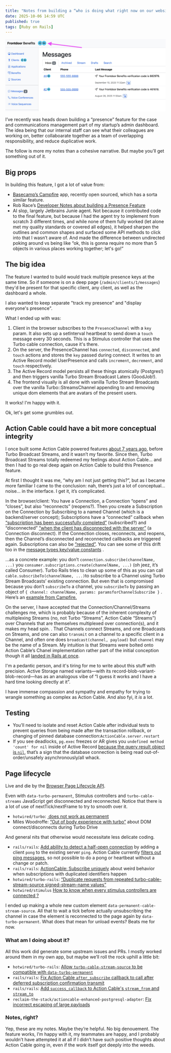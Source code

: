 ```yaml
---
title: "Notes from building a “who is doing what right now on our website?” presence feature with Action Cable"
date: 2025-10-06 14:59 UTC
published: true
tags: [Ruby on Rails]
---
```


![A screenshot of my application with little presence indicators decorating content](/uploads/2025/presence-screenshot.jpg)

I’ve recently was heads down building a “presence” feature for the case and communications management part of my startup’s admin dashboard. The idea being that our internal staff can see what their colleagues are working on, better collaboarate together as a team of overlapping responsibility, and reduce duplicative work.

The follow is more my notes than a cohesive narrative. But maybe you’ll get something out of it.

## Big props

In building this feature, I got a lot of value from:
- [Basecamp’s Campfire](https://github.com/basecamp/once-campfire) app, recently open sourced, which has a sorta similar feature. 
- Rob Race’s [Developer Notes about building a Presence Feature](https://robrace.dev/blog/turbo-morphs-presence-channels-and-typing-indicators/#presence-channel)
- AI slop, largely Jetbrains Junie agent. Not because it contributed code to the final feature, but because I had the agent try to implement from scratch 3 different times, and while none of them fully worked (let alone met my quality standards or covered all edges), it helped sharpen the outlines and common shapes and surfaced some API methods to click into that I wasn’t aware of. And made the difference between undirected poking around vs being like “ok, this is gonna require no more than 5 objects in various places working together; let's go!”

## The big idea

The feature I wanted to build would track multiple presence keys at the same time. So if someone is on a deep page (`/admin/clients/1/messages`) they'd be present for that specific client, any client, as well as the dashboard a whole. 

I also wanted to keep separate "track my presence" and "display everyone's presence".

What I ended up with was:

1. Client in the browser subscribes to the `PresenceChannel` with a `key` param. It also sets up a setInterval heartbeat to send down a `touch` message every 30 seconds. This is a Stimulus controller that uses the Turbo cable connection, cause it's there.
2. On the server, the PresenceChannel has `connected`, `disconnected`, and `touch` actions and stores the `key` passed during connect. It writes to an Active Record model UserPresence and calls `increment`, `decrement`, and `touch` respectively. 
3. The Active Record model persists all these things atomically (Postgres!) and then triggers vanilla Turbo Stream Broadcast Laters (GoodJob!).  
4. The frontend visually is all done with vanilla Turbo Stream Broadcasts over the vanilla Turbo::StreamsChannel appending to and removing unique dom elements that are avatars of the present users. 

It works! I'm happy with it. 

Ok, let's get some grumbles out. 
## Action Cable could have a bit more conceptual integrity

I once built some Action Cable powered features [about 7 years ago](https://github.com/bensheldon/open311status/pull/59), before Turbo Broadcast Streams, and it wasn’t my favorite. Since then, Turbo Broadcast Streams totally redeemed my feelings about Action Cable… and then I had to go real deep again on Action Cable to build this Presence feature. 

At first I thought it was me, “why am I not just getting this?”, but as I became more familiar I came to the conclusion: nah, there’s just a lot of conceptual… noise… in the interface. I get it, it’s complicated.

In the browser/client: You have a Connection, a Connection “opens” and “closes”, but also “reconnects” (reopens?). Then you create a Subscription on the Connection by Subscribing to a named Channel (which is a backend/server concept); Subscriptions have a “connected” callback when [“subscription has been successfully completed”](https://github.com/rails/rails/blob/b927e4d45907a3c2eaecc9a31095337856b71e95/actioncable/app/javascript/action_cable/subscription.js#L9) (subscribed?) and “disconnected” [“when the client has disconnected with the server”](https://github.com/rails/rails/blob/b927e4d45907a3c2eaecc9a31095337856b71e95/actioncable/app/javascript/action_cable/subscription.js#L13) (a Connection disconnect). If the Connection closes, reconnects, and reopens, then the Channel’s disconnected and reconnected callbacks are triggered again. Subscriptions can also be [“rejected”](https://github.com/rails/rails/blob/b927e4d45907a3c2eaecc9a31095337856b71e95/actioncable/app/javascript/action_cable/subscriptions.js#L50). You can see some of this drift too in the [message types key/value constants](https://github.com/rails/rails/blob/b927e4d45907a3c2eaecc9a31095337856b71e95/actioncable/app/javascript/action_cable/internal.js#L2-L8) . 

…as a concrete example: you don’t `connection.subscribe(channelName, ...)` you `consumer.subscriptions.create(channelName, ...)` (oh jeez, it’s called Consumer). Turbo Rails tries to clean up some of this as you can call `cable.subscribeTo(channelName, ...)`to subscribe to a Channel using Turbo Stream Broadcasts’ existing connection. But even that is compromised because you don’t `subscribeTo` a channel, you `subscribeTo` by passing an object of `{ channel: channelName, params: paramsforChannelSubscribe }` .  Here’s an [example from Campfire.](https://github.com/basecamp/once-campfire/blob/3d0a10dbdd6d24941f22595072c2021f0c2dca10/app/javascript/controllers/presence_controller.js#L13)

On the server, I have accepted that the Connection/Channel/Streams challenges me, which is probably because of the inherent complexity of multiplexing Streams (no, not Turbo “Streams”, Action Cable “Streams”) over Channels that are themselves multiplexed over connection(s), and it makes my head spin. . That Channels connect Streams, and one Broadcasts on Streams, and one can also `transmit` on a channel to a specific client in a Channel, and often one does `broadcast(channel, payload)` but `channel` may be the name of a Stream. My intuition is that Streams were bolted onto Action Cable’s Chanel implementation rather part of the initial conception though it all [landed in Rails at once](https://github.com/rails/rails/pull/22586). 

I'm a pedantic person, and it's tiring for me to write about this stuff with precision. Active Storage named variants—with its record-blob-variant-blob-record—has as an analogous vibe of “I guess it works and I have a hard time looking directly at it”.

I have immense compassion and sympathy and empathy for trying to wrangle something as complex as Action Cable. And also fyi, it _is_ a lot. 
## Testing

- You’ll need to isolate and reset Action Cable after individual tests to prevent queries from being made after the transaction rollback, or changing of pinned database connection:`ActionCable.server.restart`
- If you see deadlocks, `pg.exec` freezes or AR gives you `undefined method 'count' for nil` inside of Active Record [because the query result object is `nil`](https://github.com/rails/rails/blob/b0c813bc7b61c71dd21ee3a6c6210f6d14030f71/activerecord/lib/active_record/connection_adapters/postgresql/database_statements.rb#L167), that’s a sign that the database connection is being read out-of-order/unsafely asynchronously/all whack.
## Page lifecycle

Live and die by the [Browser Page Lifecycle API](https://developer.chrome.com/docs/web-platform/page-lifecycle-api). 

Even with `data-turbo-permanent`, Stimulus controllers and `turbo-cable-streams` JavaScript get disconnected and reconnected. Notice that there is a lot of use of nextTick/nextFrame to try to smooth over it. 

- `hotwired/turbo`: [<turbo-stream-source> does not work as permanent](https://github.com/hotwired/turbo/issues/868#issuecomment-1419631586)
- Miles Woodroffe: [“Out of body experience with turbo”](https://mileswoodroffe.com/articles/out-of-body-experience-with-turbo) about DOM connect/disconnects during Turbo Drive

And general nits that otherwise would necessitate less delicate coding.

- `rails/rails`: [Add ability to detect a half-open connection](https://github.com/rails/rails/pull/50039) by adding a client `pong` to the existing server `ping`. Action Cable currently [filters out ping messages](https://github.com/rails/rails/blob/4b494a53e1e10f0c523266c38d4f7f22b40fa021/actioncable/app/javascript/action_cable/connection.js#L142-L143), so not possible to do a pong or heartbeat without a change or patch.
- `rails/rails`: [ActionCable: Subscribe uniquely](https://github.com/rails/rails/pull/44653) about weird behavior when  subscriptions with duplicated identifiers happen
- `hotwired/turbo-rails`: [“Duplicate requests from repeated turbo-cable-stream-source signed-stream-name values”](https://github.com/hotwired/turbo-rails/issues/559)
- `hotwired/stimulus` [How to know when every stimulus controllers are connected ?](https://github.com/hotwired/stimulus/issues/698)

I ended up making a whole new custom element `data-permanent-cable-stream-source`. All that to wait a tick before actually unsubscribing the channel in case the element is reconnected to the page again by `data-turbo-permanent`. What does that mean for unload events? Beats me for now.

### What am I doing about it?

All this work did generate some upstream issues and PRs. I mostly worked around them in my own app, but maybe we’ll roll the rock uphill a little bit:

- `hotwired/turbo-rails`: [Allow `turbo-cable-stream-source` to be compatible with `data-turbo-permanent`](https://github.com/hotwired/turbo-rails/pull/756)
- `rails/rails`: [Fix Action Cable `after_subscribe` callback to call after deferred subscription confirmation transmit](https://github.com/rails/rails/pull/55825)
- `rails/rails`: [Add `success_callback` to Action Cable's `stream_from` and `stream_to`](https://github.com/rails/rails/pull/55824)
- `reclaim-the-stack/actioncable-enhanced-postgresql-adapter`: [Fix incorrect escaping of large payloads](https://github.com/reclaim-the-stack/actioncable-enhanced-postgresql-adapter/pull/6)

### Notes, right?

Yep, these are my notes. Maybe they’re helpful. No big denouement. The feature works, I’m happy with it, my teammates are happy, and I probably wouldn’t have attempted it at all if I didn’t have such positive thoughts about Action Cable going in, even if the work itself got deeply into the weeds.


